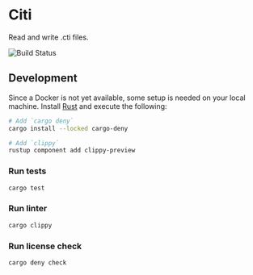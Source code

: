 # Citi
Read and write .cti files.

![Build Status](https://github.com/Wave-View-Imaging/citi/actions/workflows/ci.yml/badge.svg)

## Development
Since a Docker is not yet available, some setup is needed on your local machine.
Install [Rust](https://www.rust-lang.org/) and execute the following:
```bash
# Add `cargo deny`
cargo install --locked cargo-deny

# Add `clippy`
rustup component add clippy-preview
```

### Run tests
```bash
cargo test
```

### Run linter
```bash
cargo clippy
```

### Run license check
```bash
cargo deny check
```
